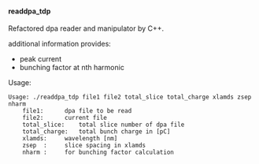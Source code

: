 #### readdpa_tdp

Refactored dpa reader and manipulator by C++.

additional information provides:
* peak current
* bunching factor at nth harmonic

Usage:
```shell
Usage: ./readdpa_tdp file1 file2 total_slice total_charge xlamds zsep nharm
	file1: 		dpa file to be read
	file2: 		current file
	total_slice: 	total slice number of dpa file
	total_charge: 	total bunch charge in [pC]
	xlamds: 	wavelength [nm]
	zsep  : 	slice spacing in xlamds
	nharm : 	for bunching factor calculation
```
